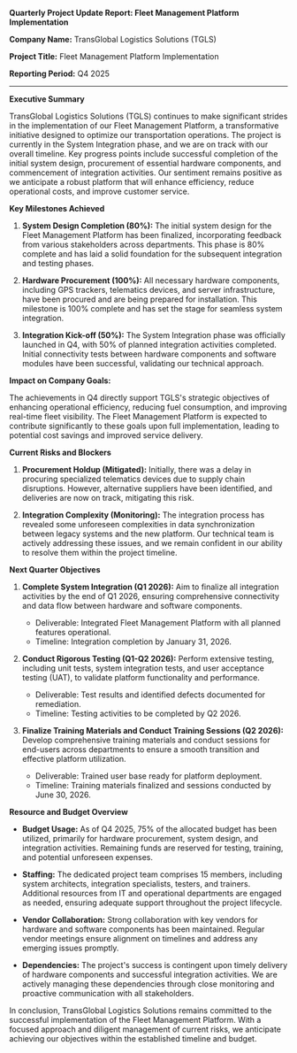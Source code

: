 **Quarterly Project Update Report: Fleet Management Platform Implementation**

**Company Name:** TransGlobal Logistics Solutions (TGLS)

**Project Title:** Fleet Management Platform Implementation

**Reporting Period:** Q4 2025

---

**Executive Summary**

TransGlobal Logistics Solutions (TGLS) continues to make significant strides in the implementation of our Fleet Management Platform, a transformative initiative designed to optimize our transportation operations. The project is currently in the System Integration phase, and we are on track with our overall timeline. Key progress points include successful completion of the initial system design, procurement of essential hardware components, and commencement of integration activities. Our sentiment remains positive as we anticipate a robust platform that will enhance efficiency, reduce operational costs, and improve customer service.

**Key Milestones Achieved**

1. **System Design Completion (80%):** The initial system design for the Fleet Management Platform has been finalized, incorporating feedback from various stakeholders across departments. This phase is 80% complete and has laid a solid foundation for the subsequent integration and testing phases.

2. **Hardware Procurement (100%):** All necessary hardware components, including GPS trackers, telematics devices, and server infrastructure, have been procured and are being prepared for installation. This milestone is 100% complete and has set the stage for seamless system integration.

3. **Integration Kick-off (50%):** The System Integration phase was officially launched in Q4, with 50% of planned integration activities completed. Initial connectivity tests between hardware components and software modules have been successful, validating our technical approach.

**Impact on Company Goals:**

The achievements in Q4 directly support TGLS's strategic objectives of enhancing operational efficiency, reducing fuel consumption, and improving real-time fleet visibility. The Fleet Management Platform is expected to contribute significantly to these goals upon full implementation, leading to potential cost savings and improved service delivery.

**Current Risks and Blockers**

1. **Procurement Holdup (Mitigated):** Initially, there was a delay in procuring specialized telematics devices due to supply chain disruptions. However, alternative suppliers have been identified, and deliveries are now on track, mitigating this risk.

2. **Integration Complexity (Monitoring):** The integration process has revealed some unforeseen complexities in data synchronization between legacy systems and the new platform. Our technical team is actively addressing these issues, and we remain confident in our ability to resolve them within the project timeline.

**Next Quarter Objectives**

1. **Complete System Integration (Q1 2026):** Aim to finalize all integration activities by the end of Q1 2026, ensuring comprehensive connectivity and data flow between hardware and software components.

   - Deliverable: Integrated Fleet Management Platform with all planned features operational.
   - Timeline: Integration completion by January 31, 2026.

2. **Conduct Rigorous Testing (Q1-Q2 2026):** Perform extensive testing, including unit tests, system integration tests, and user acceptance testing (UAT), to validate platform functionality and performance.

   - Deliverable: Test results and identified defects documented for remediation.
   - Timeline: Testing activities to be completed by Q2 2026.

3. **Finalize Training Materials and Conduct Training Sessions (Q2 2026):** Develop comprehensive training materials and conduct sessions for end-users across departments to ensure a smooth transition and effective platform utilization.

   - Deliverable: Trained user base ready for platform deployment.
   - Timeline: Training materials finalized and sessions conducted by June 30, 2026.

**Resource and Budget Overview**

- **Budget Usage:** As of Q4 2025, 75% of the allocated budget has been utilized, primarily for hardware procurement, system design, and integration activities. Remaining funds are reserved for testing, training, and potential unforeseen expenses.

- **Staffing:** The dedicated project team comprises 15 members, including system architects, integration specialists, testers, and trainers. Additional resources from IT and operational departments are engaged as needed, ensuring adequate support throughout the project lifecycle.

- **Vendor Collaboration:** Strong collaboration with key vendors for hardware and software components has been maintained. Regular vendor meetings ensure alignment on timelines and address any emerging issues promptly.

- **Dependencies:** The project's success is contingent upon timely delivery of hardware components and successful integration activities. We are actively managing these dependencies through close monitoring and proactive communication with all stakeholders.

In conclusion, TransGlobal Logistics Solutions remains committed to the successful implementation of the Fleet Management Platform. With a focused approach and diligent management of current risks, we anticipate achieving our objectives within the established timeline and budget.